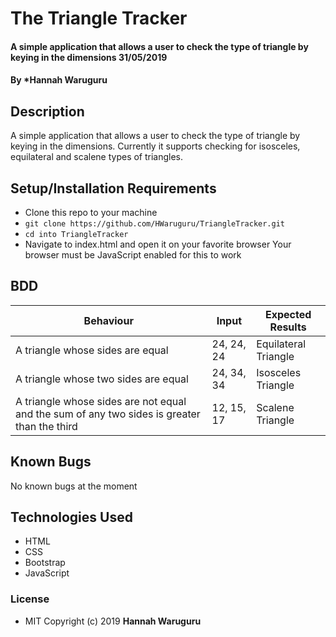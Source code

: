 # The Triangle Tracker

#### A simple application that allows a user to check the type of triangle by keying in the dimensions 31/05/2019

#### By *Hannah Waruguru

## Description
A simple application that allows a user to check the type of triangle by keying in the dimensions. Currently it supports checking for isosceles, equilateral and scalene types of triangles.

## Setup/Installation Requirements
* Clone this repo to your machine 
* `git clone https://github.com/HWaruguru/TriangleTracker.git`
* `cd into TriangleTracker`
* Navigate to index.html  and open it on your favorite browser
Your browser must be JavaScript enabled for this to work
## BDD
| Behaviour                                                                                   | Input      | Expected Results     |
|---------------------------------------------------------------------------------------------|------------|----------------------|
| A triangle whose sides are equal                                                            | 24, 24, 24 | Equilateral Triangle |
| A triangle whose two sides are equal                                                        | 24, 34, 34 | Isosceles Triangle   |
| A triangle whose sides are not equal and the sum of any two sides is greater than the third | 12, 15, 17 | Scalene Triangle     |
## Known Bugs
No known bugs at the moment

## Technologies Used
* HTML
* CSS
* Bootstrap
* JavaScript

### License
* MIT
Copyright (c) 2019 **Hannah Waruguru**
